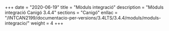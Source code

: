 +++
date        = "2020-06-19"
title       = "Mòduls integració"
description = "Mòduls integració Canigó 3.4.4"
sections    = "Canigó"
enllac		= "/INTCAN2199/documentacio-per-versions/3.4LTS/3.4.4/moduls/moduls-integracio/"
weight		= 4
+++
